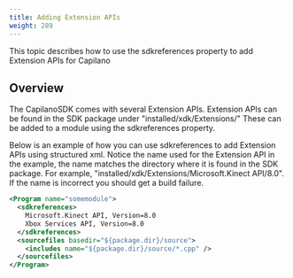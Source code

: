 ```yaml
---
title: Adding Extension APIs
weight: 289
---
```


This topic describes how to use the sdkreferences property to add Extension APIs for Capilano

<a name="overview"></a>
## Overview ##

The CapilanoSDK comes with several Extension APIs.
Extension APIs can be found in the SDK package under &quot;installed/xdk/Extensions/&quot;
These can be added to a module using the sdkreferences property.

Below is an example of how you can use sdkreferences to add Extension APIs using structured xml.
Notice the name used for the Extension API in the example, the name matches the directory where it is found in the SDK package.
For example, &quot;installed/xdk/Extensions/Microsoft.Kinect API/8.0&quot;.
If the name is incorrect you should get a build failure.


```xml
<Program name="somemodule">
  <sdkreferences>
    Microsoft.Kinect API, Version=8.0
    Xbox Services API, Version=8.0
  </sdkreferences>
  <sourcefiles basedir="${package.dir}/source">
    <includes name="${package.dir}/source/*.cpp" />
  </sourcefiles>
</Program>
```
